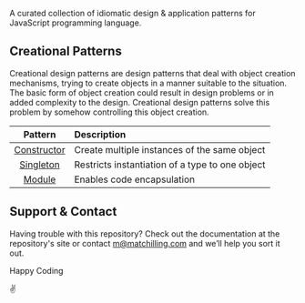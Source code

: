 A curated collection of idiomatic design & application patterns for JavaScript programming language.

## Creational Patterns

Creational design patterns are design patterns that deal with object creation mechanisms, trying to create objects in a manner suitable to the situation. The basic form of object creation could result in design problems or in added complexity to the design. Creational design patterns solve this problem by somehow controlling this object creation.

|                  Pattern                  | Description                                     |
| :---------------------------------------: | :---------------------------------------------- |
| [Constructor](/creational/constructor.md) | Create multiple instances of the same object    |
|   [Singleton](/creational/singleton.md)   | Restricts instantiation of a type to one object |
|      [Module](/creational/module.md)      | Enables code encapsulation                      |

## Support & Contact

Having trouble with this repository? Check out the documentation at the repository's site or contact m@matchilling.com and we’ll help you sort it out.

Happy Coding

✌️
